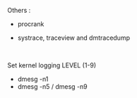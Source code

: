 Others :

  - procrank

  - systrace, traceview and dmtracedump
  
 <br/>
 
 Set kernel logging LEVEL (1-9)
  
  - dmesg -n1
  - dmesg -n5 / dmesg -n9
 
